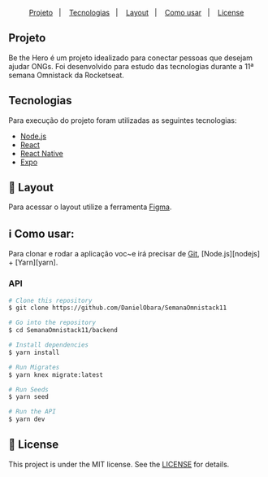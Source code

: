 </p>
<p align="center">
  <a href="#-project">Projeto</a>&nbsp;&nbsp;&nbsp;|&nbsp;&nbsp;&nbsp;
  <a href="#rocket-Technologies">Tecnologias</a>&nbsp;&nbsp;&nbsp;|&nbsp;&nbsp;&nbsp;
  <a href="#-layout">Layout</a>&nbsp;&nbsp;&nbsp;|&nbsp;&nbsp;&nbsp;
  <a href="#-how-to-use">Como usar</a>&nbsp;&nbsp;&nbsp;|&nbsp;&nbsp;&nbsp;
  <a href="#memo-license">License</a>
</p>

## Projeto

Be the Hero é um projeto idealizado para conectar pessoas que desejam ajudar ONGs.
Foi desenvolvido para estudo das tecnologias durante a 11ª semana Omnistack da Rocketseat.

## Tecnologias

Para execução do projeto foram utilizadas as seguintes tecnologias:

- [Node.js](https://nodejs.org/en/) 
- [React](https://reactjs.org)
- [React Native](https://facebook.github.io/react-native/)
- [Expo](https://expo.io/)

## 🔖 Layout

Para acessar o layout utilize a ferramenta [Figma](https://www.figma.com/file/2C2yvw7jsCOGmaNUDftX9n/Be-The-Hero---OmniStack-11?node-id=0%3A1).

## :information_source: Como usar:

Para clonar e rodar a aplicação voc~e irá precisar de [Git](https://git-scm.com), [Node.js][nodejs] + [Yarn][yarn].


### API
```bash
# Clone this repository
$ git clone https://github.com/DanielObara/SemanaOmnistack11

# Go into the repository
$ cd SemanaOmnistack11/backend

# Install dependencies
$ yarn install

# Run Migrates
$ yarn knex migrate:latest 

# Run Seeds
$ yarn seed

# Run the API
$ yarn dev
```

## :memo: License

This project is under the MIT license. See the [LICENSE](LICENSE.md) for details.

